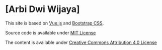 # [Arbi Dwi Wijaya]

This site is based on [Vue.js](https://vuejs.org/) and [Bootstrap CSS](http://getbootstrap.com/).

Source code is available under [MIT License](./license.md)

The content is available under [Creative Commons Attribution 4.0 License](https://creativecommons.org/licenses/by/4.0/)
